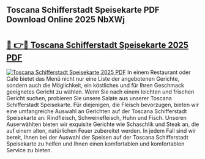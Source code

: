 ## Toscana Schifferstadt Speisekarte PDF Download Online 2025 NbXWj

# <h2><a href="http://gc5qa66.nevu.top/?p=Toscana+Schifferstadt+Speisekarte">🔗 👉🔴 Toscana Schifferstadt Speisekarte 2025 PDF</a></h2>

[![Toscana Schifferstadt Speisekarte 2025 PDF](https://i.imgur.com/dBaPXMq.png)](http://gc5qa66.nevu.top/?p=Toscana+Schifferstadt+Speisekarte)
In einem Restaurant oder Café bietet das Menü nicht nur eine Liste der angebotenen Gerichte, sondern auch die Möglichkeit, ein köstliches und für Ihren Geschmack geeignetes Gericht zu wählen. Wenn Sie nach einem leichten und frischen Gericht suchen, probieren Sie unsere Salate aus unserer Toscana Schifferstadt Speisekarte. Für diejenigen, die Fleisch bevorzugen, bieten wir eine umfangreiche Auswahl an Gerichten auf der Toscana Schifferstadt Speisekarte an: Rindfleisch, Schweinefleisch, Huhn und Fisch. Unseren Auserwählten bieten wir exquisite Gerichte wie Schaschlik und Steak an, die auf einem alten, natürlichen Feuer zubereitet werden. In jedem Fall sind wir bereit, Ihnen bei der Auswahl der Speisen auf der Toscana Schifferstadt Speisekarte zu helfen und Ihnen einen komfortablen und komfortablen Service zu bieten.

